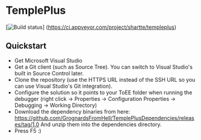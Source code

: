 # TemplePlus

[![Build status](https://ci.appveyor.com/api/projects/status/github/GrognardsFromHell/TemplePlus?svg=true)]
(https://ci.appveyor.com/project/shartte/templeplus)

## Quickstart

* Get Microsoft Visual Studio
* Get a Git client (such as Source Tree). You can switch to Visual Studio's built in Source Control later.
* Clone the repository (use the HTTPS URL instead of the SSH URL so you can use Visual Studio's Git integration).
* Configure the solution so it points to your ToEE folder when running the debugger (right click ->  Properties -> Configuration Properties -> Debugging -> Working Directory)
* Download the dependency binaries from here: 
  https://github.com/GrognardsFromHell/TemplePlusDependencies/releases/tag/1.0
  And unzip them into the dependencies directory.
* Press F5 :)
